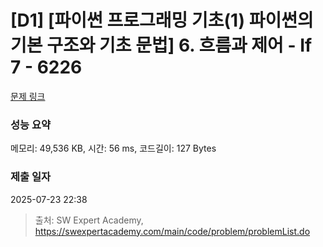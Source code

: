 # [D1] [파이썬 프로그래밍 기초(1) 파이썬의 기본 구조와 기초 문법] 6. 흐름과 제어 - If 7 - 6226 

[문제 링크](https://swexpertacademy.com/main/code/problem/problemDetail.do?contestProbId=AWcU-Vi64mUDFAU4) 

### 성능 요약

메모리: 49,536 KB, 시간: 56 ms, 코드길이: 127 Bytes

### 제출 일자

2025-07-23 22:38



> 출처: SW Expert Academy, https://swexpertacademy.com/main/code/problem/problemList.do